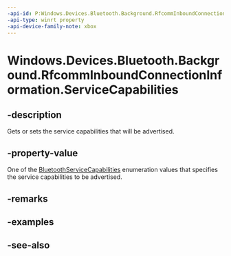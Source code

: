 ```yaml
---
-api-id: P:Windows.Devices.Bluetooth.Background.RfcommInboundConnectionInformation.ServiceCapabilities
-api-type: winrt property
-api-device-family-note: xbox
---
```


<!-- Property syntax
public Windows.Devices.Bluetooth.BluetoothServiceCapabilities ServiceCapabilities { get;  set; }
-->

# Windows.Devices.Bluetooth.Background.RfcommInboundConnectionInformation.ServiceCapabilities

## -description
Gets or sets the service capabilities that will be advertised.

## -property-value
One of the [BluetoothServiceCapabilities](../windows.devices.bluetooth/bluetoothservicecapabilities.md) enumeration values that specifies the service capabilities to be advertised.

## -remarks

## -examples

## -see-also
